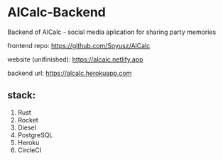 # AlCalc-Backend
Backend of AlCalc - social media aplication for sharing party memories

frontend repo: https://github.com/Soyusz/AlCalc

website (unifinished): https://alcalc.netlify.app

backend url: https://alcalc.herokuapp.com

## stack:
1. Rust
2. Rocket
3. Diesel
4. PostgreSQL
5. Heroku
6. CircleCI

